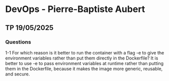 # DevOps - Pierre-Baptiste Aubert
## TP 19/05/2025
### Questions
1-1 For which reason is it better to run the container with a flag -e to give the environment variables rather than put them directly in the Dockerfile?
It is better to use -e to pass environment variables at runtime rather than putting them in the Dockerfile, because it makes the image more generic, reusable, and secure.